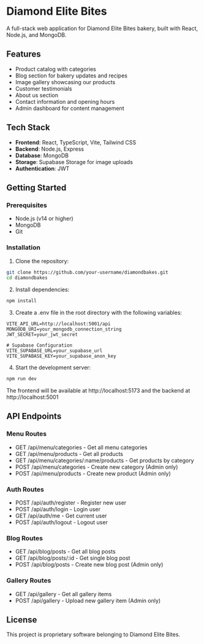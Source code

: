 # Diamond Elite Bites

A full-stack web application for Diamond Elite Bites bakery, built with React, Node.js, and MongoDB.

## Features

- Product catalog with categories
- Blog section for bakery updates and recipes
- Image gallery showcasing our products
- Customer testimonials
- About us section
- Contact information and opening hours
- Admin dashboard for content management

## Tech Stack

- **Frontend**: React, TypeScript, Vite, Tailwind CSS
- **Backend**: Node.js, Express
- **Database**: MongoDB
- **Storage**: Supabase Storage for image uploads
- **Authentication**: JWT

## Getting Started

### Prerequisites

- Node.js (v14 or higher)
- MongoDB
- Git

### Installation

1. Clone the repository:
```bash
git clone https://github.com/your-username/diamondbakes.git
cd diamondbakes
```

2. Install dependencies:
```bash
npm install
```

3. Create a .env file in the root directory with the following variables:
```env
VITE_API_URL=http://localhost:5001/api
MONGODB_URI=your_mongodb_connection_string
JWT_SECRET=your_jwt_secret

# Supabase Configuration
VITE_SUPABASE_URL=your_supabase_url
VITE_SUPABASE_KEY=your_supabase_anon_key
```

4. Start the development server:
```bash
npm run dev
```

The frontend will be available at http://localhost:5173 and the backend at http://localhost:5001

## API Endpoints

### Menu Routes
- GET /api/menu/categories - Get all menu categories
- GET /api/menu/products - Get all products
- GET /api/menu/categories/:name/products - Get products by category
- POST /api/menu/categories - Create new category (Admin only)
- POST /api/menu/products - Create new product (Admin only)

### Auth Routes
- POST /api/auth/register - Register new user
- POST /api/auth/login - Login user
- GET /api/auth/me - Get current user
- POST /api/auth/logout - Logout user

### Blog Routes
- GET /api/blog/posts - Get all blog posts
- GET /api/blog/posts/:id - Get single blog post
- POST /api/blog/posts - Create new blog post (Admin only)

### Gallery Routes
- GET /api/gallery - Get all gallery items
- POST /api/gallery - Upload new gallery item (Admin only)

## License

This project is proprietary software belonging to Diamond Elite Bites.
